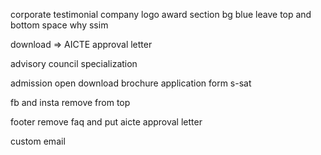 corporate testimonial company logo
award section bg blue leave top and bottom space
why ssim

download => AICTE approval letter

advisory council
specialization


admission open
download brochure
application form
s-sat

fb and insta remove from top


footer remove faq and put aicte approval letter


custom email

